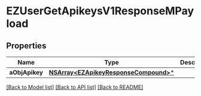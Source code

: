 # EZUserGetApikeysV1ResponseMPayload

## Properties
Name | Type | Description | Notes
------------ | ------------- | ------------- | -------------
**aObjApikey** | [**NSArray&lt;EZApikeyResponseCompound&gt;***](EZApikeyResponseCompound.md) |  | 

[[Back to Model list]](../README.md#documentation-for-models) [[Back to API list]](../README.md#documentation-for-api-endpoints) [[Back to README]](../README.md)


